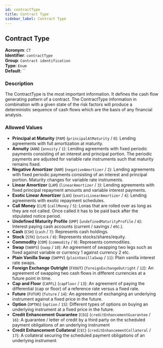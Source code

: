 ```yaml
---
id: contractType
title: Contract Type
sidebar_label: Contract Type
---
```


## Contract Type

**Acronym**: `CT`  
**Identifier**: `contractType`  
**Group**: `Contract identification`  
**Type**: `Enum`  
**Default**: ``  

### Description
The ContractType is the most important information. It defines the cash flow generating pattern of a contract. The ContractType information in combination with a given state of the risk factors will produce a deterministic sequence of cash flows which are the basis of any financial analysis.

### Allowed Values
- **Principal at Maturity** (`PAM`) (`principalAtMaturity` / `0`): Lending agreements with full amortization at maturity.
- **Annuity** (`ANN`) (`annuity` / `1`): Lending agreements with fixed periodic payments consisting of an interest and principal portion. The periodic payments are adjusted for variable rate instruments such that maturity remains fixed.
- **Negative Amortizer** (`NAM`) (`negativeAmortizer` / `2`): Lending agreements with fixed periodic payments consisting of an interest and principal portion. Maturity changes for variable rate instruments.
- **Linear Amortizer** (`LAM`) (`linearAmortizer` / `3`): Lending agreements with fixed principal repayment amounts and variable interest payments.
- **Exotic Linear Amortizer** (`LAX`) (`exoticLinearAmortizer` / `4`): Lending agreements with exotic repayment schedules.
- **Call Money** (`CLM`) (`callMoney` / `5`): Lonas that are rolled over as long as they are not called. Once called it has to be paid back after the stipulated notice period.
- **Undefined Maturity Profile** (`UMP`) (`undefinedMaturityProfile` / `6`): Interest paying cash accounts (current / savings / etc.).
- **Cash** (`CSH`) (`cash` / `7`): Represents cash holdings.
- **Stock** (`STK`) (`stock` / `8`): Represents stocks/shares/equity.
- **Commodity** (`COM`) (`commodity` / `9`): Represents commodities.
- **Swap** (`SWAPS`) (`swap` / `10`): An agreement of swapping two legs such as fixed against variable or currency 1 against currency 2 etc.
- **Plain Vanilla Swap** (`SWPPV`) (`plainVanillaSwap` / `11`): Plain vanilla interest rate swaps.
- **Foreign Exchange Outright** (`FXOUT`) (`foreignExchangeOutright` / `12`): An agreement of swapping two cash flows in different currencies at a future point in time.
- **Cap and Floor** (`CAPFL`) (`capFloor` / `13`): An agreement of paying the differential (cap or floor) of a reference rate versus a fixed rate.
- **Future** (`FUTUR`) (`future` / `14`): An agreement of exchanging an underlying instrument against a fixed price in the future.
- **Option** (`OPTNS`) (`option` / `15`): Different types of options on buying an underlying instrument at a fixed price in the future.
- **Credit Enhancement Guarantee** (`CEG`) (`creditEnhancementGuarantee` / `16`): A guarantee / letter of credit by a third party on the scheduled payment obligations of an underlying instrument
- **Credit Enhancement Collateral** (`CEC`) (`creditEnhancementCollateral` / `17`): A collateral securing the scheduled payment obligations of an underlying instrument
